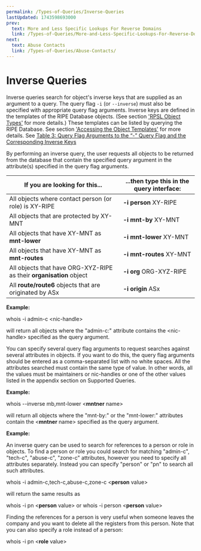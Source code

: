 ```yaml
---
permalink: /Types-of-Queries/Inverse-Queries
lastUpdated: 1743598693000
prev:
  text: More and Less Specific Lookups For Reverse Domains
  link: /Types-of-Queries/More-and-Less-Specific-Lookups-For-Reverse-Domains/
next:
  text: Abuse Contacts
  link: /Types-of-Queries/Abuse-Contacts/
---
```


# Inverse Queries

Inverse queries search for object's inverse keys that are supplied as an argument to a query. The query flag `-i` (or `--inverse`) must also be specified with appropriate query flag arguments. Inverse keys are defined in the templates of the RIPE Database objects. (See section ['RPSL Object Types'](../RPSL-Object-Types/#rpsl-object-types) for more details.) These templates can be listed by querying the RIPE Database. See section ['Accessing the Object Templates'](../Updating-Objects-in-the-RIPE-Database/Accessing-the-Object-Templates/#accessing-the-object-templates) for more details. See [Table 3: Query Flag Arguments to the “-” Query Flag and the Corresponding Inverse Keys](../Tables-of-Query-Types-Supported-by-the-RIPE-Database/#table-3-inverse-queries)

By performing an inverse query, the user requests all objects to be returned from the database that contain the specified query argument in the attribute(s) specified in the query flag arguments.


| If you are looking for this...                                      | ...then type this in the query interface: |
|---------------------------------------------------------------------|-------------------------------------------|
| All objects where contact person (or role) is XY-RIPE               | **-i person** XY-RIPE                     |
| All objects that are protected by XY-MNT                            | **-i mnt-by** XY-MNT                      |
| All objects that have XY-MNT as **mnt-lower**                       | **-i mnt-lower** XY-MNT                   |
| All objects that have XY-MNT as **mnt-routes**                      | **-i mnt-routes** XY-MNT                  |
| All objects that have ORG-XYZ-RIPE as their **organisation** object | **-i org** ORG-XYZ-RIPE                   |
| All **route/route6** objects that are originated by ASx             | **-i origin** ASx                         |


**Example:**

whois -i admin-c &lt;nic-handle&gt;

will return all objects where the "admin-c:" attribute contains the &lt;nic-handle&gt; specified as the query argument.

You can specify several query flag arguments to request searches against several attributes in objects. If you want to do this, the query flag arguments should be entered as a comma-separated list with no white spaces. All the attributes searched must contain the same type of value. In other words, all the values must be maintainers or nic-handles or one of the other values listed in the appendix section on Supported Queries.

**Example:**

whois --inverse mb,mnt-lower &lt;**mntner** name&gt;

will return all objects where the "mnt-by:" or the "mnt-lower:" attributes contain the &lt;**mntner** name&gt; specified as the query argument.

**Example:**

An inverse query can be used to search for references to a person or role in objects. To find a person or role you could search for matching "admin-c", "tech-c", "abuse-c", "zone-c" attributes, however you need to specify all attributes separately. Instead you can specify "person" or "pn" to search all such attributes.

whois -i admin-c,tech-c,abuse-c,zone-c  &lt;**person** value&gt; 

will return the same results as 

whois -i pn &lt;**person** value&gt; or whois -i person &lt;**person** value&gt;

Finding the references for a person is very useful when someone leaves the company and you want to delete all the registers from this person. Note that you can also specify a role instead of a person:

whois -i pn &lt;**role** value&gt;
